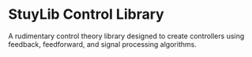 # StuyLib Control Library

A rudimentary control theory library designed to create controllers using feedback, feedforward, and signal processing algorithms.
